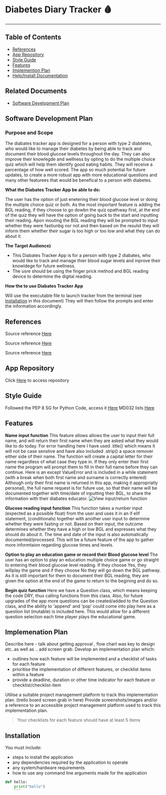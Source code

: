
# Diabetes Diary Tracker :drop_of_blood:

---

## Table of Contents

- [References](#references) 
- [App Repository](#app-repository)
- [Style Guide](#style-guide)
- [Features](#Features)
- [Implemention Plan](#implemenation-plan)
- [Help/Install Documentation](#help-install-documentation)

## Related Documents

- [Software Development Plan](#software-development-plan)

## Software Development Plan

### Purpose and Scope

The diabates tracker app is designed for a person with type 2 diabtetes, who would like to manage their diabetes by being able to track and document their blood glucose levels throughout the day. They can also improve their knowlegde and wellness by opting to do the multiple choice quiz which will help them identify good eating habits. They will receive a percentage of how well scored. The app so much potential for future updates, to create a more robust app with more educational questions and many other featurees that would be benefical to a person with diabetes.

**What the Diabates Tracker App be able to do:**

The user has the option of just enetering their blood glucose level or doing the multiple choice quiz or both. As the most important feature is adding the BGL reading, if they choose to go dowbn the quiz opathway first, at the end of the quiz they will have the option of going back to the start and inputting their reading. Apon inouting the BGL reading they will be prompted to input whether they were fastiunbg nor not and then based on the resulst they will inform them whether their sugar is too high or too low and what they can do about it.

**The Target Audience)**

- This Diabates Tracker App is for a person with type 2 diabates, who would like to track and manage thier blood sugar levels and inprove their knowldege for future wellness.
- The usre should be using the finger prick method and BGL reading device to determine the digital reading.

**How the to use Diabates Tracker App**

Will use the executable file to launch tracker from the terminal (see [Installation](#Installation) in this document)
They will then follow the prompts and enter the information accordingly.

## References
Source reference [Here](https://www.diabetesaustralia.com.au/news-resources/useful-links/)

Source reference [Here](https://www.gisymbol.com/low-gi-products/#product-grid+product_cat:fruit-vegetables)

Source reference [Here](https://www.cdc.gov/diabetes/managing/managing-blood-sugar/bloodglucosemonitoring.html)

## App Repository

Click [Here](https://github.com/Willo80/my-terminal-assignment.git) to access repository

## Style Guide

Followed the PEP 8 SG for Python Code, access it [Here](https://peps.python.org/pep-0008/#code-lay-out)
MD032 lists [Here](https://github.com/DavidAnson/markdownlint/blob/v0.26.2/doc/Rules.md#md032)

## Features

**Name input function**
This feature allows allows the user to input their full name, and will return their first name when they are asked what they would like to do today. For error handling here I have used .title() which means it will not be case senstive and have also included .strip() a space remover either side of their name.
The function will create a capital letter for their name regardless of what case they type in. If they only enter their first name the program will prompt them to fill in their full name before they can continue. Here is an except ValueError and is included in a while statement (with a break when both first name and surname is correctly entered)
Although only their first name is returned in this app, making it appropriatly personal), the full name request is for future use, so that their name will be documented together with time/date of inputting their BGL, to share the information with their diabates educator.
![View input/return function](images/)

**Glucose reading input function**
  This function takes a number input (expected as a possible float) from the user and uses it in an if elif statement, (conditionals) together with another user input to determine whether they were fasting or not. Based on their input, the outcome determines whether they have a high or low BGL and expresses what they should do about it. The time and date of the input is also automatically documented/processed.
  This will be a future feature of the app to gather more informtaion regarding glucose times and levels.

**Option to play an education game or record their Blood glucose level**
  The user has an option to play an education multiple choice game or go straight to entering their blood glucose level reading.
  If they choose Yes, they willplay the game and if they choose No they will go down the BGL pathway. 
  As it is still important for them to document their BGL reading, they are given the option at the end of the game to return to the begining and do so.

**Begin quiz function**
Here we have a Question class, which means keeping the code DRY, thus calling functions from this class. Also, for future upgrades of the app more questions can be created/added to the Question class, and the ability to 'append' and 'pop' could come into play here as a question list (mutable) is included here. This would allow for a different question selection each time player plays the educational game.

## Implemenation Plan


Describe here - talk about getting approval , flow chart was key to design etc..as well as .. add screen grab.
Develop an implementation plan which:
- outlines how each feature will be implemented and a checklist of tasks for each feature
- prioritise the implementation of different features, or checklist items within a feature
- provide a deadline, duration or other time indicator for each feature or checklist/checklist-item

Utilise a suitable project management platform to track this implementation plan. (trello board screen grab in here)
Provide screenshots/images and/or a reference to an accessible project management platform used to track this implementation plan. 
> Your checklists for each feature should have at least 5 items

## Installation  <!-- Design help documentation which includes a set of instructions which accurately describe how to use and install the application) -->

You must include:
- steps to install the application
- any dependencies required by the application to operate
- any system/hardware requirements
- how to use any command line arguments made for the application



<!-- could add some code here as an example using triple back ticks and py at beginning, to make it display must enable.. and say allow insecure content form http, I have notdne that yet. eg: -->
```py
def hello:
    print("hello")
    ```

